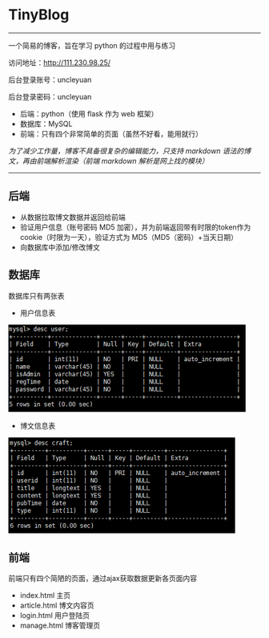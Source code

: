 # TinyBlog
-------------
一个简易的博客，旨在学习 python 的过程中用与练习

访问地址：http://111.230.98.25/  

后台登录账号：uncleyuan

后台登录密码：uncleyuan

* 后端：python（使用 flask 作为 web 框架）
* 数据库：MySQL
* 前端：只有四个非常简单的页面（虽然不好看，能用就行）

*为了减少工作量，博客不具备很复杂的编辑能力，只支持 markdown 语法的博文，再由前端解析渲染（前端 markdown 解析是网上找的模块）*

-------------------
## 后端

* 从数据拉取博文数据并返回给前端
* 验证用户信息（账号密码 MD5 加密），并为前端返回带有时限的token作为cookie（时限为一天），验证方式为 MD5（MD5（密码）+当天日期）
* 向数据库中添加/修改博文

## 数据库
数据库只有两张表

* 用户信息表

![](https://github.com/bobbymly/TinyBlog/blob/master/static/user.png?raw=true)

* 博文信息表

![](https://github.com/bobbymly/TinyBlog/blob/master/static/craft.png?raw=true)

## 前端
前端只有四个简陋的页面，通过ajax获取数据更新各页面内容
* index.html 主页
* article.html 博文内容页
* login.html 用户登陆页
* manage.html 博客管理页
